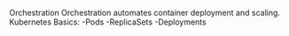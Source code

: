 Orchestration
Orchestration automates container deployment and scaling.
Kubernetes Basics:
-Pods
-ReplicaSets
-Deployments